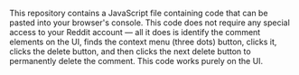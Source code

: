 This repository contains a JavaScript file containing code that can be pasted into your browser's console. This code does not require any special access to your Reddit account — all it does is identify the comment elements on the UI, finds the context menu (three dots) button, clicks it, clicks the delete button, and then clicks the next delete button to permanently delete the comment. This code works purely on the UI.
